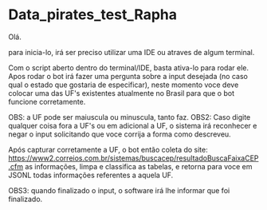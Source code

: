 # Data_pirates_test_Rapha

Olá.

para inicia-lo, irá ser preciso utilizar uma IDE ou atraves de algum terminal.

Com o script aberto dentro do terminal/IDE, basta ativa-lo para rodar ele. Apos rodar o bot irá fazer uma pergunta sobre a input desejada (no caso qual o estado que gostaria de especificar), neste momento voce deve colocar uma das UF's existentes atualmente no Brasil para que o bot funcione corretamente.

OBS: a UF pode ser maiuscula ou minuscula, tanto faz. 
OBS2: Caso digite qualquer coisa fora a UF's ou em adicional a UF, o sistema irá reconhecer e negar o input solicitando que voce corrija a forma como descreveu.

Após capturar corretamente a UF, o bot então coleta do site: https://www2.correios.com.br/sistemas/buscacep/resultadoBuscaFaixaCEP.cfm as informações, limpa e classifica as tabelas, e retorna para voce em JSONL todas informações referentes a aquela UF.

OBS3: quando finalizado o input, o software irá lhe informar que foi finalizado.

